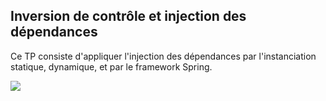 <h2>Inversion de contrôle et injection des dépendances</h2>
<p>Ce TP consiste d'appliquer l'injection des dépendances par l'instanciation statique, dynamique, et par le framework Spring.</p>
<img src="img.png">
